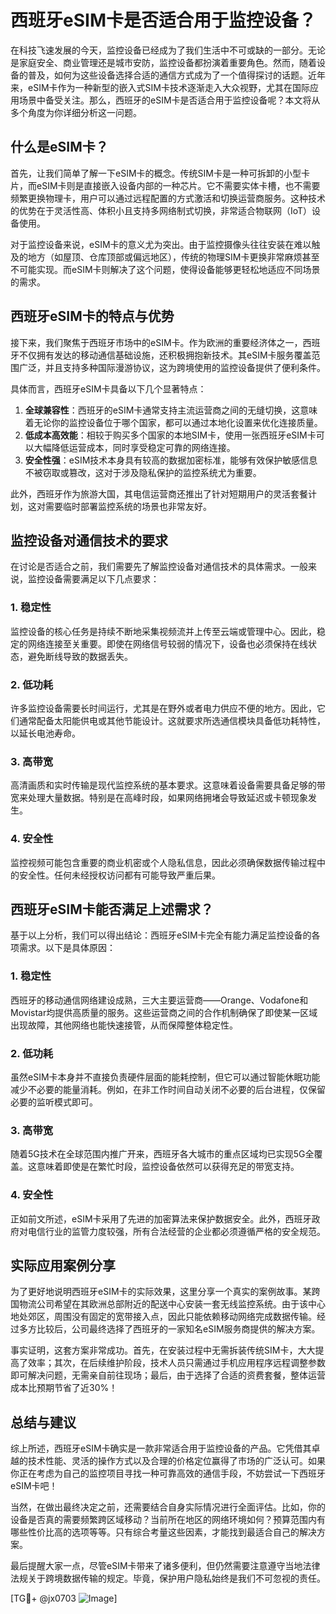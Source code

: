 # 西班牙eSIM卡是否适合用于监控设备？

在科技飞速发展的今天，监控设备已经成为了我们生活中不可或缺的一部分。无论是家庭安全、商业管理还是城市安防，监控设备都扮演着重要角色。然而，随着设备的普及，如何为这些设备选择合适的通信方式成为了一个值得探讨的话题。近年来，eSIM卡作为一种新型的嵌入式SIM卡技术逐渐走入大众视野，尤其在国际应用场景中备受关注。那么，西班牙的eSIM卡是否适合用于监控设备呢？本文将从多个角度为你详细分析这一问题。

## 什么是eSIM卡？

首先，让我们简单了解一下eSIM卡的概念。传统SIM卡是一种可拆卸的小型卡片，而eSIM卡则是直接嵌入设备内部的一种芯片。它不需要实体卡槽，也不需要频繁更换物理卡，用户可以通过远程配置的方式激活和切换运营商服务。这种技术的优势在于灵活性高、体积小且支持多网络制式切换，非常适合物联网（IoT）设备使用。

对于监控设备来说，eSIM卡的意义尤为突出。由于监控摄像头往往安装在难以触及的地方（如屋顶、仓库顶部或偏远地区），传统的物理SIM卡更换非常麻烦甚至不可能实现。而eSIM卡则解决了这个问题，使得设备能够更轻松地适应不同场景的需求。

## 西班牙eSIM卡的特点与优势

接下来，我们聚焦于西班牙市场中的eSIM卡。作为欧洲的重要经济体之一，西班牙不仅拥有发达的移动通信基础设施，还积极拥抱新技术。其eSIM卡服务覆盖范围广泛，并且支持多种国际漫游协议，这为跨境使用的监控设备提供了便利条件。

具体而言，西班牙eSIM卡具备以下几个显著特点：
1. **全球兼容性**：西班牙的eSIM卡通常支持主流运营商之间的无缝切换，这意味着无论你的监控设备位于哪个国家，都可以通过本地化设置来优化连接质量。
2. **低成本高效能**：相较于购买多个国家的本地SIM卡，使用一张西班牙eSIM卡可以大幅降低运营成本，同时享受稳定可靠的网络连接。
3. **安全性强**：eSIM技术本身具有较高的数据加密标准，能够有效保护敏感信息不被窃取或篡改，这对于涉及隐私保护的监控系统尤为重要。

此外，西班牙作为旅游大国，其电信运营商还推出了针对短期用户的灵活套餐计划，这对需要临时部署监控系统的场景也非常友好。

## 监控设备对通信技术的要求

在讨论是否适合之前，我们需要先了解监控设备对通信技术的具体需求。一般来说，监控设备需要满足以下几点要求：

### 1. 稳定性
监控设备的核心任务是持续不断地采集视频流并上传至云端或管理中心。因此，稳定的网络连接至关重要。即使在网络信号较弱的情况下，设备也必须保持在线状态，避免断线导致的数据丢失。

### 2. 低功耗
许多监控设备需要长时间运行，尤其是在野外或者电力供应不便的地方。因此，它们通常配备太阳能供电或其他节能设计。这就要求所选通信模块具备低功耗特性，以延长电池寿命。

### 3. 高带宽
高清画质和实时传输是现代监控系统的基本要求。这意味着设备需要具备足够的带宽来处理大量数据。特别是在高峰时段，如果网络拥堵会导致延迟或卡顿现象发生。

### 4. 安全性
监控视频可能包含重要的商业机密或个人隐私信息，因此必须确保数据传输过程中的安全性。任何未经授权访问都有可能导致严重后果。

## 西班牙eSIM卡能否满足上述需求？

基于以上分析，我们可以得出结论：西班牙eSIM卡完全有能力满足监控设备的各项需求。以下是具体原因：

### 1. 稳定性
西班牙的移动通信网络建设成熟，三大主要运营商——Orange、Vodafone和Movistar均提供高质量的服务。这些运营商之间的合作机制确保了即使某一区域出现故障，其他网络也能快速接管，从而保障整体稳定性。

### 2. 低功耗
虽然eSIM卡本身并不直接负责硬件层面的能耗控制，但它可以通过智能休眠功能减少不必要的能量消耗。例如，在非工作时间自动关闭不必要的后台进程，仅保留必要的监听模式即可。

### 3. 高带宽
随着5G技术在全球范围内推广开来，西班牙各大城市的重点区域均已实现5G全覆盖。这意味着即使是在繁忙时段，监控设备依然可以获得充足的带宽支持。

### 4. 安全性
正如前文所述，eSIM卡采用了先进的加密算法来保护数据安全。此外，西班牙政府对电信行业的监管力度较强，所有合法经营的企业都必须遵循严格的安全规范。

## 实际应用案例分享

为了更好地说明西班牙eSIM卡的实际效果，这里分享一个真实的案例故事。某跨国物流公司希望在其欧洲总部附近的配送中心安装一套无线监控系统。由于该中心地处郊区，周围没有固定的宽带接入点，因此只能依赖移动网络完成数据传输。经过多方比较后，公司最终选择了西班牙的一家知名eSIM服务商提供的解决方案。

事实证明，这套方案非常成功。首先，在安装过程中无需拆装传统SIM卡，大大提高了效率；其次，在后续维护阶段，技术人员只需通过手机应用程序远程调整参数即可解决问题，无需亲自前往现场；最后，由于选择了合适的资费套餐，整体运营成本比预期节省了近30%！

## 总结与建议

综上所述，西班牙eSIM卡确实是一款非常适合用于监控设备的产品。它凭借其卓越的技术性能、灵活的操作方式以及合理的价格定位赢得了市场的广泛认可。如果你正在考虑为自己的监控项目寻找一种可靠高效的通信手段，不妨尝试一下西班牙eSIM卡吧！

当然，在做出最终决定之前，还需要结合自身实际情况进行全面评估。比如，你的设备是否真的需要频繁跨区域移动？当前所在地区的网络环境如何？预算范围内有哪些性价比高的选项等等。只有综合考量这些因素，才能找到最适合自己的解决方案。

最后提醒大家一点，尽管eSIM卡带来了诸多便利，但仍然需要注意遵守当地法律法规关于跨境数据传输的规定。毕竟，保护用户隐私始终是我们不可忽视的责任。

[TG💪+ @jx0703 ![Image](https://github.com/user-attachments/assets/dbca1d08-cadb-493c-b0ec-ad6f7a83f270)]